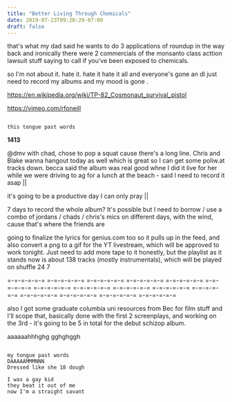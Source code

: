 ```yaml
---
title: "Better Living Through Chemicals"
date: 2019-07-23T09:28:29-07:00
draft: false
---
```



that's what my dad said he wants to do 3 applications of roundup in the way back and ironically there were 2 commercials of the monsanto class acttion lawsuit stuff saying to call if you've been exposed to chemicals.

so I'm not about it. hate it. hate it hate it all and everyone's gone an dI just need to record my albums and my mood is gone .

https://en.wikipedia.org/wiki/TP-82_Cosmonaut_survival_pistol

https://vimeo.com/rfoneill      


```

this tongue past words

```



**1413**

@dmv with chad, chose to pop a squat cause there's a long line. Chris and Blake wanna hangout today as well which is great so I can get some poliw.at tracks down. becca said the album was real good whne I did it live for her while we were driving to ag for a lunch at the beach - said I need to record it asap  ||


it's going to be a productive day I can only pray ||

7 days to record the whole album? It's possible but I need to borrow / use a combo of jordans / chads  / chris's mics on different days, with the wind, cause that's where the friends are

going to finalize the lyrics for genius.com too so it pulls up in the feed, and also convert a png to a gif for the YT livestream, which will be approved to work tonight. Just need to add more tape to it honestly, but the playlist as it stands now is about 138 tracks (mostly instrumentals), which will be played on shuffle 24 7

=-=-=-=-=-= =-=-=-=-=-= =-=-=-=-=-= =-=-=-=-=-= =-=-=-=-=-= =-=-=-=-=-= =-=-=-=-=-= =-=-=-=-=-= =-=-=-=-=-= =-=-=-=-=-= =-=-=-=-=-= =-=-=-=-=-= =-=-=-=-=-= =-=-=-=-=-= =-=-=-=-=-=

also I got some graduate columbia uni resources from Bec for film stuff and I'll scope that, basically done with the first 2 screenplays, and working on the 3rd - it's going to be 5 in total for the debut schizop album.

aaaaaahhhghg gghghggh  

```

my tongue past words
DAAAAAMMMNNN
Dressed like she 18 dough

I was a gay kid
they beat it out of me
now I'm a straight savant

```
